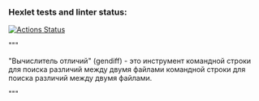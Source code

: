 ### Hexlet tests and linter status:
[![Actions Status](https://github.com/A-leks-andr/python-project-50/actions/workflows/hexlet-check.yml/badge.svg)](https://github.com/A-leks-andr/python-project-50/actions)

"""

"Вычислитель отличий" (gendiff) - это инструмент командной строки для поиска различий между двумя файлами командной строки для поиска различий между двумя файлами.

"""